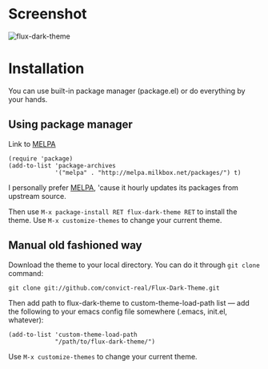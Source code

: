 # Screenshot #

![flux-dark-theme](http://i.imgur.com/Iqbg3Q0.png)

# Installation #

You can use built-in package manager (package.el) or do everything by
your hands.

## Using package manager ##
Link to [MELPA](http://melpa.milkbox.net/)

```
(require 'package)
(add-to-list 'package-archives
             '("melpa" . "http://melpa.milkbox.net/packages/") t)
```

I personally prefer [MELPA](http://melpa.milkbox.net/), 'cause it
hourly updates its packages from upstream source.

Then use `M-x package-install RET flux-dark-theme RET` to install
the theme. Use `M-x customize-themes` to change your current theme.

## Manual old fashioned way ##

Download the theme to your local directory. You can do it through `git
clone` command:

```
git clone git://github.com/convict-real/Flux-Dark-Theme.git
```

Then add path to flux-dark-theme to custom-theme-load-path list —
add the following to your emacs config file somewhere (.emacs,
init.el, whatever):

```
(add-to-list 'custom-theme-load-path
             "/path/to/flux-dark-theme/")
```

Use `M-x customize-themes` to change your current theme.
